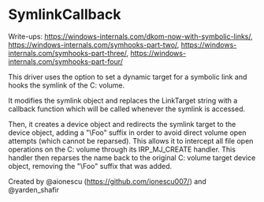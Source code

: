 # SymlinkCallback

Write-ups: https://windows-internals.com/dkom-now-with-symbolic-links/, https://windows-internals.com/symhooks-part-two/, https://windows-internals.com/symhooks-part-three/, https://windows-internals.com/symhooks-part-four/
           
This driver uses the option to set a dynamic target for a symbolic link and hooks the symlink of the C: volume.

It modifies the symlink object and replaces the LinkTarget string with a callback function which will be called whenever the symlink is accessed.

Then, it creates a device object and redirects the symlink target to the device object, adding a "\Foo" suffix in order to avoid direct volume open attempts (which cannot be reparsed). This allows it to intercept all file open operations on the C: volume through its IRP_MJ_CREATE handler. This handler then reparses the name back to the original C: volume target device object, removing the "\Foo" suffix that was added.

Created by @aionescu (https://github.com/ionescu007/) and @yarden_shafir
